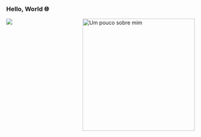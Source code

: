 ### Hello, World :globe_with_meridians:
<!--
<table>
 <tr>
      <td>
         ![Gilszon](<img src="https://github-readme-stats.vercel.app/api?username=giilson&show_icons=true&theme=graywhite" />)
      </td>
      <td>    
       <a href="https://imgflip.com/i/4lxs4z"><img src="https://i.imgflip.com/4lxs4z.png" width="300" height="300" alt="Um pouco sobre mim" align="right"/></a>
    </td>
 </tr>
</table>
-->
<img align="left" src="https://github-readme-stats.vercel.app/api?username=Gilszon&show_icons=true&theme=graywhite" />
<a href="https://imgflip.com/i/4lxs4z"><img src="https://i.imgflip.com/4lxs4z.png" width="300" height="300" alt="Um pouco sobre mim" align="right"/></a>

<!--
**Gilszon/Gilszon** is a ✨ _special_ ✨ repository because its `README.md` (this file) appears on your GitHub profile.
![Gilszon](https://github-readme-stats.vercel.app/api?username=Gilszon&show_icons=true&theme=graywhite)



Here are some ideas to get you started:

- 🔭 I’m currently working on ...
- 🌱 I’m currently learning ...
- 👯 I’m looking to collaborate on ...
- 🤔 I’m looking for help with ...
- 💬 Ask me about ...
- 📫 How to reach me: ...
- 😄 Pronouns: ...
- ⚡ Fun fact: ...
-->
